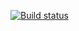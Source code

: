 [![Build status](https://ci.appveyor.com/api/projects/status/401ijyhvckxlc8kx/branch/main?svg=true)](https://ci.appveyor.com/project/ElinaHaf/postman/branch/main)
